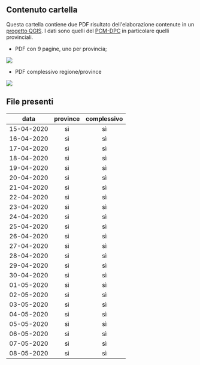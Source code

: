 ## Contenuto cartella

Questa cartella contiene due PDF risultato dell'elaborazione contenute in un [progetto QGIS](https://github.com/pigreco/COVID19_Sicilia). I dati sono quelli del [PCM-DPC](https://github.com/pcm-dpc/COVID-19) in particolare quelli provinciali.

- PDF con 9 pagine, uno per provincia;

![](/risorse/stampe/img/img_01.png)

- PDF complessivo regione/province

![](/risorse/stampe/img/img_02.png)

## File presenti

data| province | complessivo
----|:----------:|:-----------:
15-04-2020| sì|sì
16-04-2020| sì|sì
17-04-2020| sì|sì
18-04-2020| sì|sì
19-04-2020| sì|sì
20-04-2020| sì|sì
21-04-2020| sì|sì
22-04-2020| sì|sì
23-04-2020| sì|sì
24-04-2020| sì|sì
25-04-2020| sì|sì
26-04-2020| sì|sì
27-04-2020| sì|sì
28-04-2020| sì|sì
29-04-2020| sì|sì
30-04-2020| sì|sì
01-05-2020| sì|sì
02-05-2020| sì|sì
03-05-2020| sì|sì
04-05-2020| sì|sì
05-05-2020| sì|sì
06-05-2020| sì|sì
07-05-2020| sì|sì
08-05-2020| sì|sì